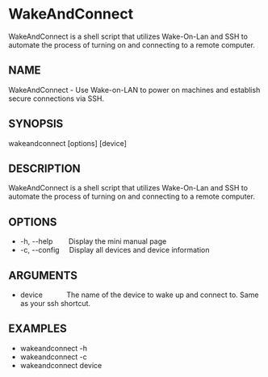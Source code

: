# WakeAndConnect
WakeAndConnect is a shell script that utilizes Wake-On-Lan and SSH to automate the process of turning on and connecting to a remote computer.
## NAME
WakeAndConnect - Use Wake-on-LAN to power on machines and establish secure connections via SSH.
## SYNOPSIS
wakeandconnect [options] [device]
## DESCRIPTION
WakeAndConnect is a shell script that utilizes Wake-On-Lan and SSH
to automate the process of turning on and connecting to a remote computer.
## OPTIONS
- -h, --help&nbsp;&nbsp;&nbsp;&nbsp;&nbsp;&nbsp;&nbsp;&nbsp;Display the mini manual page
- -c, --config&nbsp;&nbsp;&nbsp;&nbsp;&nbsp;Display all devices and device information
## ARGUMENTS
- device&nbsp;&nbsp;&nbsp;&nbsp;&nbsp;&nbsp;&nbsp;&nbsp;&nbsp;&nbsp;&nbsp;&nbsp;The name of the device to wake up and connect to. Same as your ssh shortcut.
## EXAMPLES
- wakeandconnect -h
- wakeandconnect -c
- wakeandconnect device

